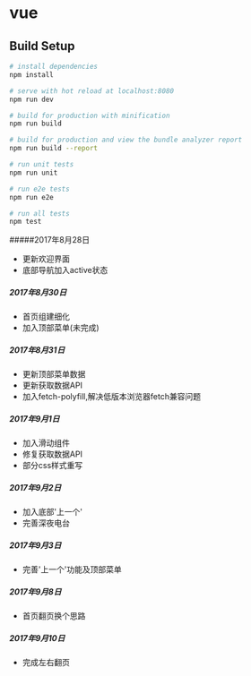 # vue

## Build Setup

``` bash
# install dependencies
npm install

# serve with hot reload at localhost:8080
npm run dev

# build for production with minification
npm run build

# build for production and view the bundle analyzer report
npm run build --report

# run unit tests
npm run unit

# run e2e tests
npm run e2e

# run all tests
npm test
```

#####2017年8月28日

- 更新欢迎界面
- 底部导航加入active状态

##### 2017年8月30日

- 首页组建细化
- 加入顶部菜单(未完成)

##### 2017年8月31日

- 更新顶部菜单数据
- 更新获取数据API
- 加入fetch-polyfill,解决低版本浏览器fetch兼容问题​

##### 2017年9月1日

- 加入滑动组件
- 修复获取数据API
- 部分css样式重写

##### 2017年9月2日

- 加入底部'上一个'
- 完善深夜电台

##### 2017年9月3日

- 完善'上一个'功能及顶部菜单

##### 2017年9月8日

- 首页翻页换个思路

##### 2017年9月10日

- 完成左右翻页

